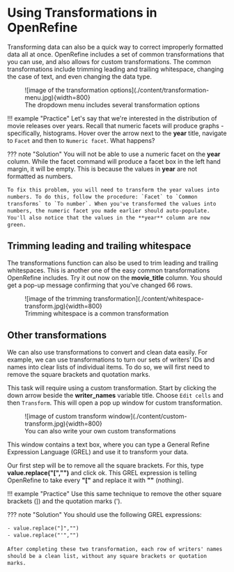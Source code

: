 # Using Transformations in OpenRefine
Transforming data can also be a quick way to correct improperly formatted data all at once. OpenRefine includes a set of common transformations that you can use, and also allows for custom transformations. The common transformations include trimming leading and trailing whitespace, changing the case of text, and even changing the data type.  

<figure markdown='span'>
    ![image of the transformation options](./content/transformation-menu.jpg){width=800}
    <figcaption>The dropdown menu includes several transformation options</figcaption>
</figure>

!!! example "Practice"
    Let's say that we're interested in the distribution of movie releases over years. Recall that numeric facets will produce graphs - specifically, histograms. Hover over the arrow next to the **year** title, navigate to `Facet` and then to `Numeric facet`. What happens? 

??? note "Solution"
    You will not be able to use a numeric facet on the **year** column. While the facet command will produce a facet box in the left hand margin, it will be empty. This is because the values in **year** are not formatted as numbers. 

    To fix this problem, you will need to transform the year values into numbers. To do this, follow the procedure: `Facet` to `Common transforms` to `To number`. When you've transformed the values into numbers, the numeric facet you made earlier should auto-populate. You'll also notice that the values in the **year** column are now green.

## Trimming leading and trailing whitespace

The transformations function can also be used to trim leading and trailing whitespaces. This is another one of the easy common transformations OpenRefine includes. Try it out now on the **movie_title** column. You should get a pop-up message confirming that you've changed 66 rows.

<figure markdown='span'>
    ![image of the trimming transformation](./content/whitespace-transform.jpg){width=800}
    <figcaption>Trimming whitespace is a common transformation</figcaption>
</figure>

## Other transformations

We can also use transformations to convert and clean data easily. For example, we can use transformations to turn our sets of writers’ IDs and names into clear lists of individual items. To do so, we will first need to remove the square brackets and quotation marks.

This task will require using a custom transformation. Start by clicking the down arrow beside the **writer_names** variable title. Choose `Edit cells` and then `Transform`. This will open a pop up window for custom transformation. 

<figure markdown='span'>
    ![image of custom transform window](./content/custom-transform.jpg){width=800}
    <figcaption>You can also write your own custom transformations</figcaption>
</figure>

This window contains a text box, where you can type a General Refine Expression Language (GREL) and use it to transform your data. 

Our first step will be to remove all the square brackets. For this, type **value.replace("[","")** and click ok. This GREL expression is telling OpenRefine to take every **"["** and replace it with **""** (nothing). 

!!! example "Practice"
    Use this same technique to remove the other square brackets (]) and the quotation marks (').

??? note "Solution"
    You should use the following GREL expressions:

    - value.replace("]","")
    - value.replace("'","")

    After completing these two transformation, each row of writers' names should be a clean list, without any square brackets or quotation marks. 
